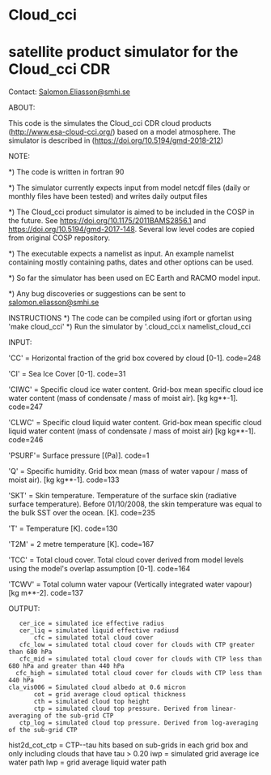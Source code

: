 # Cloud_cci
# satellite product simulator for the Cloud_cci CDR

Contact:
Salomon.Eliasson@smhi.se

ABOUT:

This code is the simulates the Cloud_cci CDR cloud products
(http://www.esa-cloud-cci.org/) based on a model atmosphere.
The simulator is described in (https://doi.org/10.5194/gmd-2018-212)

NOTE: 

*) The code is written in fortran 90

*) The simulator currently expects input from model netcdf files
(daily or monthly files have been tested) and writes daily
output files

*) The Cloud_cci product simulator is aimed to be included in the
COSP in the future. See https://doi.org/10.1175/2011BAMS2856.1
and https://doi.org/10.5194/gmd-2017-148. Several low level
codes are copied from original COSP repository. 

*) The executable expects a namelist as input. An example
namelist containing mostly containing paths, dates and other
options can be used.

*) So far the simulator has been used on EC Earth and RACMO model input.

*) Any bug discoveries or suggestions can be sent to salomon.eliasson@smhi.se


INSTRUCTIONS
*) The code can be compiled using ifort or gfortan using 'make cloud_cci'
*) Run the simulator by '.cloud_cci.x namelist_cloud_cci


INPUT: 

'CC'   = Horizontal fraction of the grid box covered by cloud [0-1]. code=248

'CI'   = Sea Ice Cover [0-1]. code=31

'CIWC' = Specific cloud ice water content. Grid-box
         mean specific cloud ice water content (mass of condensate
         / mass of moist air).  [kg kg**-1]. code=247

'CLWC' = Specific cloud liquid water content. Grid-box mean
         specific cloud liquid water content (mass of condensate /
         mass of moist air) [kg kg**-1]. code=246

'PSURF'= Surface pressure [(Pa)]. code=1

'Q'    = Specific humidity. Grid box mean (mass of water vapour /
         mass of moist air). [kg kg**-1]. code=133

'SKT'  = Skin temperature. Temperature of the surface skin
         (radiative surface temperature). Before 01/10/2008, the skin
         temperature was equal to the bulk SST over the
         ocean. [K]. code=235

'T'    = Temperature [K]. code=130

'T2M'  = 2 metre temperature [K]. code=167

'TCC'  = Total cloud cover. Total cloud cover derived from model
         levels using the model's overlap assumption [0-1]. code=164

'TCWV' = Total column water vapour (Vertically integrated water
         vapour) [kg m**-2]. code=137

OUTPUT:

       cer_ice = simulated ice effective radius
       cer_liq = simulated liquid effective radiusd
           cfc = simulated total cloud cover
       cfc_low = simulated total cloud cover for clouds with CTP greater than 680 hPa
       cfc_mid = simulated total cloud cover for clouds with CTP less than 680 hPa and greater than 440 hPa
      cfc_high = simulated total cloud cover for clouds with CTP less than 440 hPa
    cla_vis006 = Simulated cloud albedo at 0.6 micron
           cot = grid average cloud optical thickness
           cth = simulated cloud top height
           ctp = simulated cloud top pressure. Derived from linear-averaging of the sub-grid CTP
       ctp_log = simulated cloud top pressure. Derived from log-averaging of the sub-grid CTP
hist2d_cot_ctp = CTP--tau hits based on sub-grids in each grid box and only including clouds that have tau >  0.20
           iwp = simulated grid average ice water path
           lwp = grid average liquid water path


